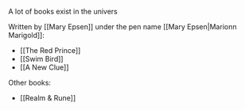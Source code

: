A lot of books exist in the univers

Written by [[Mary Epsen]] under the pen name [[Mary Epsen|Marionn Marigold]]:
- [[The Red Prince]]
- [[Swim Bird]]
- [[A New Clue]]

Other books:
- [[Realm & Rune]]
